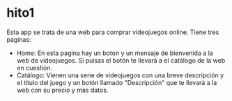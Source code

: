 # hito1
Esta app se trata de una web para comprar videojuegos online. Tiene tres paginas:
- Home: En esta pagina hay un boton y un mensaje de bienvenida a la web de videojuegos. Si pulsas el botón te llevará a el catálogo de la web en cuestión.
- Catálogo: Vienen una serie de videojuegos con una breve descripción y el título del juego y un botón llamado "Descripción" que te llevará a la web con su precio y más datos. 
